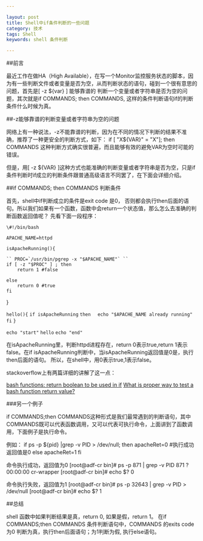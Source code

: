 ```yaml
---

layout: post
title: Shell中if条件判断的一些问题
category: 技术
tags: Shell
keywords: shell 条件判断

---
```


##前言

最近工作在做HA（High Available），在写一个Monitor监控服务状态的脚本，因为有一些判断文件或者变量是否为空，从而判断状态的语句，碰到一个很有意思的问题，首先是[ -z ${var} ] 能够靠谱的
判断一个变量或者字符串是否为空的问题，其次就是if COMMANDS; then COMMANDS, 这样的条件判断语句if的判断条件什么时候为真。

##-z能够靠谱的判断变量或者字符串为空的问题

网络上有一种说法，-z不能靠谱的判断，因为在不同的情况下判断的结果不准确，推荐了一种更安全的判断方式，如下：
  if [ "X${VAR}" = "X"]; then COMMANDS
这种判断方式确实很普遍，而且能够有效的避免VAR为空时可能的错误。

但是，用[ -z ${VAR} ]这种方式也能准确的判断变量或者字符串是否为空，只是if条件判断时if成立的判断条件跟普通高级语言不同罢了，在下面会详细介绍。

##if COMMANDS; then COMMANDS 判断条件

首先，shell中if判断成立的条件是exit code 是0， 否则都会执行then后面的语句。所以我们如果有一个函数，函数中会return一个状态值，那么怎么去准确的判断函数返回值呢？
先看下面一段程序：

` \#!/bin/bash `

`APACHE_NAME=httpd`

`isApacheRunning(){ `

    `` PROC=`/usr/bin/pgrep -x "$APACHE_NAME"` ``
    if [ -z "$PROC" ] ; then
        return 1 #false

    else
        return 0 #true
    fi
}

`hello(){`
`if isApacheRunning`
`then`
`  echo "$APACHE_NAME already running"`
`fi`
`}`

`echo "start"`
`hello`
`echo "end"`

在isApacheRunning里，判断httpd进程存在，return 0表示true,return 1表示false。在if isApacheRunning判断中，当isApacheRunning返回值是0是，执行then后面的语句。
所以，在shell中，用0表示true,1表示false。

stackoverflow上有两篇详细的讲解了这一点：


[bash functions: return boolean to be used in if](http://stackoverflow.com/questions/5431909/bash-functions-return-boolean-to-be-used-in-if)
[What is proper way to test a bash function return value?](http://stackoverflow.com/questions/6241256/what-is-proper-way-to-test-a-bash-function-return-value)

###另一个例子

if COMMANDS;then COMMANDS这种形式是我们最常遇到的判断语句，其中COMMANDS既可以代表函数调用，又可以代表可执行命令，上面讲到了函数调用，下面例子是执行命令。

例如：
if ps -p ${pid} |grep -v PID > /dev/null; then
    apacheRet=0 #执行成功返回值是0
else
    apacheRet=1
fi

命令执行成功，返回值为0
[root@adf-cr bin]# ps -p 871 | grep -v PID
  871 ?        00:00:00 cr-wrapper
[root@adf-cr bin]# echo $?
0

命令执行失败，返回值为1
[root@adf-cr bin]# ps -p 32643 | grep -v PID > /dev/null
[root@adf-cr bin]# echo $?
1

##总结

shell 函数中如果判断结果是真，return 0, 如果是假，return 1。 在if COMMANDS;then COMMANDS 条件判断语句中，COMMANDS 的exits code为0 判断为真，执行then后面语句；为1判断为假,
执行else语句。